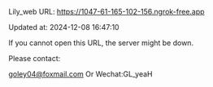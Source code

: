 Lily_web URL: https://1047-61-165-102-156.ngrok-free.app

Updated at: 2024-12-08 16:47:10

If you cannot open this URL, the server might be down.

Please contact: 

goley04@foxmail.com Or Wechat:GL_yeaH
